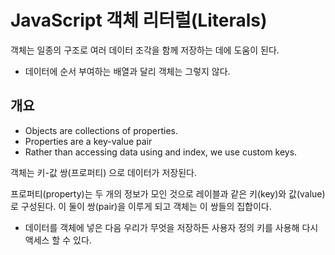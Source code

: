 # JavaScript 객체 리터럴(Literals)

객체는 일종의 구조로 여러 데이터 조각을 함께 저장하는 데에 도움이 된다.

- 데이터에 순서 부여하는 배열과 달리 객체는 그렇지 않다.

## 개요

- Objects are collections of properties.
- Properties are a key-value pair
- Rather than accessing data using and index, we use custom keys.

객체는 키-값 쌍(프로퍼티) 으로 데이터가 저장된다.

프로퍼티(property)는 두 개의 정보가 모인 것으로 레이블과 같은 키(key)와 값(value)로 구성된다. 이 둘이 쌍(pair)을 이루게 되고 객체는 이 쌍들의 집합이다.

- 데이터를 객체에 넣은 다음 우리가 무엇을 저장하든 사용자 정의 키를 사용해 다시 액세스 할 수 있다.
